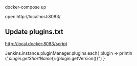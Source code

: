 docker-compose up

open http://localhost:8083/

## Update plugins.txt

http://local.docker:8083/script

Jenkins.instance.pluginManager.plugins.each{
  plugin -> 
    println ("${plugin.getShortName()}:${plugin.getVersion()}")
}

